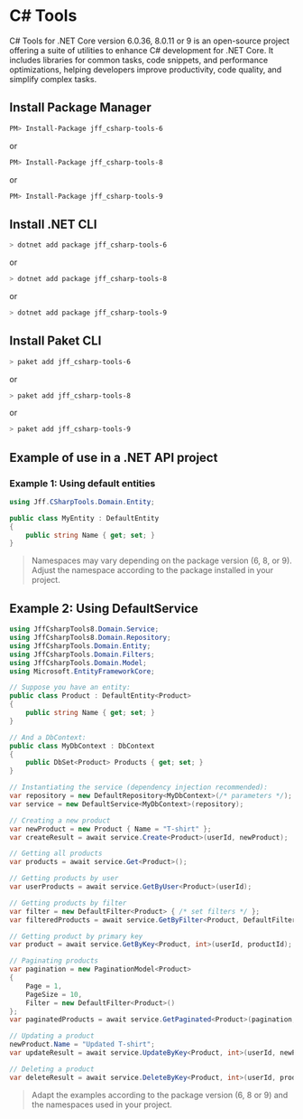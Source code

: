 # C# Tools
C# Tools for .NET Core version 6.0.36, 8.0.11 or 9 is an open-source project offering a suite of utilities to enhance C# development for .NET Core. It includes libraries for common tasks, code snippets, and performance optimizations, helping developers improve productivity, code quality, and simplify complex tasks.

## Install Package Manager

```bash
PM> Install-Package jff_csharp-tools-6
```
or
```bash
PM> Install-Package jff_csharp-tools-8
```
or
```bash
PM> Install-Package jff_csharp-tools-9
```

## Install .NET CLI
```bash
> dotnet add package jff_csharp-tools-6
```
or
```bash
> dotnet add package jff_csharp-tools-8
```
or
```bash
> dotnet add package jff_csharp-tools-9
```

## Install Paket CLI

```bash
> paket add jff_csharp-tools-6
```
or
```bash
> paket add jff_csharp-tools-8
```
or
```bash
> paket add jff_csharp-tools-9
```

## Example of use in a .NET API project

### Example 1: Using default entities

```csharp
using Jff.CSharpTools.Domain.Entity;

public class MyEntity : DefaultEntity
{
    public string Name { get; set; }
}
```

> Namespaces may vary depending on the package version (6, 8, or 9). Adjust the namespace according to the package installed in your project.

## Example 2: Using DefaultService

```csharp
using JffCsharpTools8.Domain.Service;
using JffCsharpTools8.Domain.Repository;
using JffCsharpTools.Domain.Entity;
using JffCsharpTools.Domain.Filters;
using JffCsharpTools.Domain.Model;
using Microsoft.EntityFrameworkCore;

// Suppose you have an entity:
public class Product : DefaultEntity<Product>
{
    public string Name { get; set; }
}

// And a DbContext:
public class MyDbContext : DbContext
{
    public DbSet<Product> Products { get; set; }
}

// Instantiating the service (dependency injection recommended):
var repository = new DefaultRepository<MyDbContext>(/* parameters */);
var service = new DefaultService<MyDbContext>(repository);

// Creating a new product
var newProduct = new Product { Name = "T-shirt" };
var createResult = await service.Create<Product>(userId, newProduct);

// Getting all products
var products = await service.Get<Product>();

// Getting products by user
var userProducts = await service.GetByUser<Product>(userId);

// Getting products by filter
var filter = new DefaultFilter<Product> { /* set filters */ };
var filteredProducts = await service.GetByFilter<Product, DefaultFilter<Product>>(filter);

// Getting product by primary key
var product = await service.GetByKey<Product, int>(userId, productId);

// Paginating products
var pagination = new PaginationModel<Product>
{
    Page = 1,
    PageSize = 10,
    Filter = new DefaultFilter<Product>()
};
var paginatedProducts = await service.GetPaginated<Product>(pagination, x => x.Name != null);

// Updating a product
newProduct.Name = "Updated T-shirt";
var updateResult = await service.UpdateByKey<Product, int>(userId, newProduct, productId);

// Deleting a product
var deleteResult = await service.DeleteByKey<Product, int>(userId, productId);
```

> Adapt the examples according to the package version (6, 8 or 9) and the namespaces used in your project.